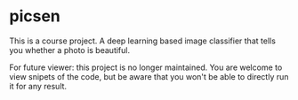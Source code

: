 # picsen
This is a course project. A deep learning based image classifier that tells you whether a photo is beautiful.

For future viewer: this project is no longer maintained. You are welcome to view snipets of the code, but be aware that you won't be able to directly run it for any result.
